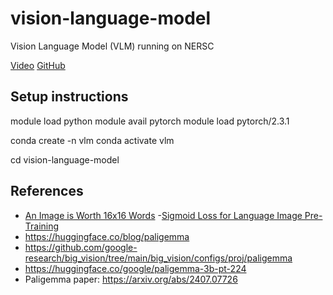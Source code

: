 # vision-language-model
Vision Language Model (VLM) running on NERSC

[Video](https://www.youtube.com/watch?v=vAmKB7iPkWw&ab_channel=UmarJamil)
[GitHub](https://github.com/hkproj/pytorch-paligemma/tree/main)

## Setup instructions

module load python
module avail pytorch
module load pytorch/2.3.1

conda create -n vlm
conda activate vlm


cd vision-language-model

## References


- [An Image is Worth 16x16 Words](https://arxiv.org/abs/2010.11929)
-[Sigmoid Loss for Language Image Pre-Training](https://arxiv.org/abs/2303.15343)
- https://huggingface.co/blog/paligemma
- https://github.com/google-research/big_vision/tree/main/big_vision/configs/proj/paligemma
- https://huggingface.co/google/paligemma-3b-pt-224
- Paligemma paper: https://arxiv.org/abs/2407.07726